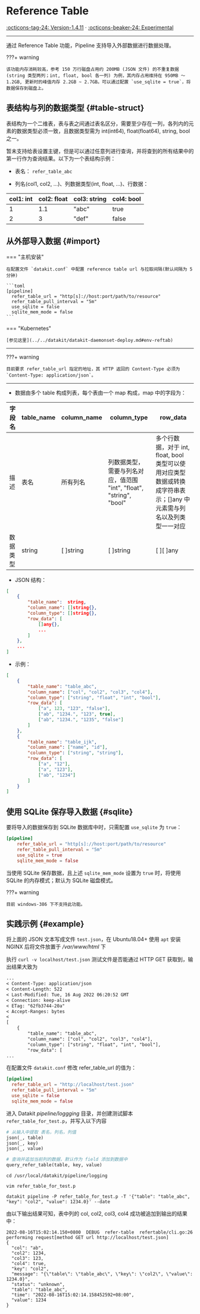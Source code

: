 
# Reference Table

[:octicons-tag-24: Version-1.4.11](../../datakit/changelog.md#cl-1.4.11) ·
[:octicons-beaker-24: Experimental](../../datakit/index.md#experimental)

---

通过 Reference Table 功能，Pipeline 支持导入外部数据进行数据处理。

<!-- markdownlint-disable MD046 -->
???+ warning

    该功能内存消耗较高，参考 150 万行磁盘占用约 200MB (JSON 文件) 的不重复数据 (string 类型两列；int, float, bool 各一列) 为例，其内存占用维持在 950MB ～ 1.2GB, 更新时的峰值内存 2.2GB ~ 2.7GB。可以通过配置 `use_sqlite = true`，将数据保存到磁盘上。
<!-- markdownlint-enable -->

## 表结构与列的数据类型 {#table-struct}

表结构为一个二维表，表与表之间通过表名区分，需要至少存在一列，各列内的元素的数据类型必须一致，且数据类型需为 int(int64), float(float64), string, bool 之一。

暂未支持给表设置主键，但是可以通过任意列进行查询，并将查到的所有结果中的第一行作为查询结果。以下为一个表结构示例：

- 表名： `refer_table_abc`

- 列名(col1, col2, ...)、列数据类型(int, float, ...)、行数据：

| col1: int | col2: float | col3: string | col4: bool |
| ---       | ---         | ---          | ---        |
| 1         | 1.1         | "abc"        | true       |
| 2         | 3           | "def"        | false      |

## 从外部导入数据 {#import}

<!-- markdownlint-disable MD046 -->
=== "主机安装"

    在配置文件 `datakit.conf` 中配置 reference table url 与拉取间隔(默认间隔为 5 分钟)
    
    ```toml
    [pipeline]
      refer_table_url = "http[s]://host:port/path/to/resource"
      refer_table_pull_interval = "5m"
      use_sqlite = false
      sqlite_mem_mode = false
    ```

=== "Kubernetes"

    [参见这里](../../datakit/datakit-daemonset-deploy.md#env-reftab)

---

???+ warning

    目前要求 refer_table_url 指定的地址，其 HTTP 返回的 Content-Type 必须为 `Content-Type: application/json`。
<!-- markdownlint-enable -->

---

- 数据由多个 table 构成列表，每个表由一个 map 构成，map 中的字段为：

| 字段名   | table_name | column_name | column_type                                                         | row_data                                                                                                             |
| ---      | ---        | --          | --                                                                  | ---                                                                                                                  |
| 描述     | 表名       | 所有列名    | 列数据类型，需要与列名对应，值范围 "int", "float", "string", "bool" | 多个行数据，对于 int, float, bool 类型可以使用对应类型数据或转换成字符串表示；[]any 中元素需与列名以及列类型一一对应 |
| 数据类型 | string     | [ ]string   | [ ]string                                                           | [ ][ ]any                                                                                                            |

- JSON 结构：
  
```json
[
    {
        "table_name":  string,
        "column_name": []string{},
        "column_type": []string{},
        "row_data": [
            []any{},
            ...
        ]
    },
    ...
]
```

- 示例：

```json
[
    {
        "table_name": "table_abc",
        "column_name": ["col", "col2", "col3", "col4"],
        "column_type": ["string", "float", "int", "bool"],
        "row_data": [
            ["a", 123, "123", "false"],
            ["ab", "1234.", "123", true],
            ["ab", "1234.", "1235", "false"]
        ]
    },
    {
        "table_name": "table_ijk",
        "column_name": ["name", "id"],
        "column_type": ["string", "string"],
        "row_data": [
            ["a", "12"],
            ["a", "123"],
            ["ab", "1234"]
        ]
    }
]
```

## 使用 SQLite 保存导入数据 {#sqlite}

要将导入的数据保存到 SQLite 数据库中时，只需配置 `use_sqlite` 为 `true`：

```toml
[pipeline]
    refer_table_url = "http[s]://host:port/path/to/resource"
    refer_table_pull_interval = "5m"
    use_sqlite = true
    sqlite_mem_mode = false
```

当使用 SQLite 保存数据，且上述 `sqlite_mem_mode` 设置为 `true` 时，将使用 SQLite 的内存模式；默认为 SQLite 磁盘模式。

<!-- markdownlint-disable MD046 -->
???+ warning

    目前 windows-386 下不支持此功能。
<!-- markdownlint-enable -->

## 实践示例 {#example}

将上面的 JSON 文本写成文件 `test.json`，在 Ubuntu18.04+ 使用 `apt` 安装 NGINX 后将文件放置于 */var/www/html* 下

执行 `curl -v localhost/test.json` 测试文件是否能通过 HTTP GET 获取到，输出结果大致为

```txt
...
< Content-Type: application/json
< Content-Length: 522
< Last-Modified: Tue, 16 Aug 2022 06:20:52 GMT
< Connection: keep-alive
< ETag: "62fb3744-20a"
< Accept-Ranges: bytes
< 
[
    {
        "table_name": "table_abc",
        "column_name": ["col", "col2", "col3", "col4"],
        "column_type": ["string", "float", "int", "bool"],
        "row_data": [
...
```

在配置文件 `datakit.conf` 修改 refer_table_url 的值为：

```toml
[pipeline]
  refer_table_url = "http://localhost/test.json"
  refer_table_pull_interval = "5m"
  use_sqlite = false
  sqlite_mem_mode = false
```

进入 Datakit *pipeline/loggging* 目录，并创建测试脚本 `refer_table_for_test.p`，并写入以下内容

```python
# 从输入中提取 表名，列名，列值
json(_, table)
json(_, key)
json(_, value)

# 查询并追加当前列的数据，默认作为 field 添加到数据中
query_refer_table(table, key, value)
```

```shell
cd /usr/local/datakit/pipeline/logging

vim refer_table_for_test.p

datakit pipeline -P refer_table_for_test.p -T '{"table": "table_abc", "key": "col2", "value": 1234.0}' --date
```

由以下输出结果可知，表中列的 col, col2, col3, col4 成功被追加到输出的结果中：

```shell
2022-08-16T15:02:14.150+0800  DEBUG  refer-table  refertable/cli.go:26  performing request[method GET url http://localhost/test.json]
{
  "col": "ab",
  "col2": 1234,
  "col3": 123,
  "col4": true,
  "key": "col2",
  "message": "{\"table\": \"table_abc\", \"key\": \"col2\", \"value\": 1234.0}",
  "status": "unknown",
  "table": "table_abc",
  "time": "2022-08-16T15:02:14.158452592+08:00",
  "value": 1234
}
```
